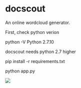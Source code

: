 # docscout
An online wordcloud generator.

First, check python verion

python -V
Python 2.7.10

docscout needs python 2.7 higher

pip install -r requirements.txt

python app.py

![](http://dm.snu.ac.kr/~epark/docs/2014-11-29-kdms-1/docscout.png)
